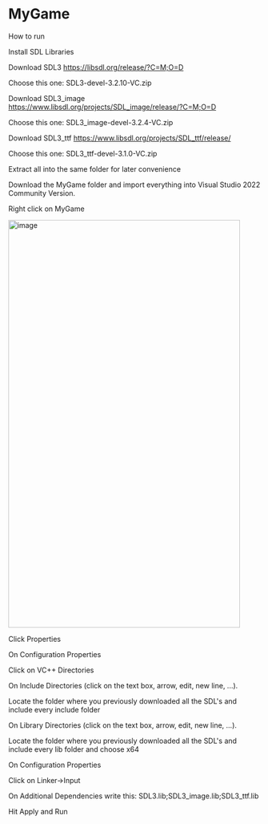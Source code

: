 # MyGame
How to run

Install SDL Libraries

Download SDL3 https://libsdl.org/release/?C=M;O=D

Choose this one: SDL3-devel-3.2.10-VC.zip

Download SDL3_image https://www.libsdl.org/projects/SDL_image/release/?C=M;O=D

Choose this one: SDL3_image-devel-3.2.4-VC.zip

Download SDL3_ttf https://www.libsdl.org/projects/SDL_ttf/release/

Choose this one: SDL3_ttf-devel-3.1.0-VC.zip


Extract all into the same folder for later convenience 

Download the MyGame folder and import everything into Visual Studio 2022 Community Version.

Right click on MyGame

<img width="463" height="813" alt="image" src="https://github.com/user-attachments/assets/504d7088-fbc7-45bf-9a04-3b01a989b048" />

Click Properties

On Configuration Properties

Click on VC++ Directories

On Include Directories (click on the text box, arrow, edit, new line, ...).

Locate the folder where you previously downloaded all the SDL's and include every include folder

On Library Directories (click on the text box, arrow, edit, new line, ...).

Locate the folder where you previously downloaded all the SDL's and include every lib folder and choose x64

On Configuration Properties

Click on Linker->Input

On Additional Dependencies write this: SDL3.lib;SDL3_image.lib;SDL3_ttf.lib

Hit Apply and Run
